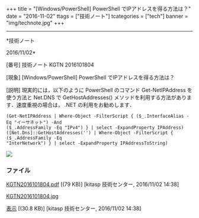 ﻿+++
title = "[Windows/PowerShell] PowerShell でIPアドレスを得る方法は？"
date = "2016-11-02"
ttags = ["技術ノート"]
tcategories = ["tech"]
banner = "img/technote.jpg"
+++

-----------------------------------------------------------------------------------------------------------------------------

*技術ノート

2016/11/02*


[番号]
技術ノート KGTN 2016101804

[現象]
[Windows/PowerShell] PowerShell でIPアドレスを得る方法は？

[説明]
現実的には，以下のように PowerShell のコマンド Get-NetIPAddress
を使う方法と Net.DNS で GetHostAddresses()
メソッドを利用する方法があります．速度重視の場合は， .NET
の利用をお勧めします．

    (Get-NetIPAddress | Where-Object -FilterScript { ($_.InterfaceAlias -Eq "イーサネット") -And
    ($_.AddressFamily -Eq "IPv4") } | select -ExpandProperty IPAddress)
    ([Net.Dns]::GetHostAddresses('') | Where-Object -FilterScript { ($_.AddressFamily -Eq
    "InterNetwork") } | select -ExpandProperty IPAddressToString)

![](http://techreport.kitasp.net/attachments/download/3152/KGTN2016101804.jpg)


### ファイル

 
 


[KGTN2016101804.pdf](http://techreport.kitasp.net/attachments/download/3151/KGTN2016101804.pdf)
 [(79 KB)] [kitasp 技術センター, 2016/11/02
14:38]

[KGTN2016101804.jpg](http://techreport.kitasp.net/attachments/download/3152/KGTN2016101804.jpg)

[表示](http://techreport.kitasp.net/attachments/3152/KGTN2016101804.jpg "表示")
 [(30.8 KB)] [kitasp 技術センター, 2016/11/02
14:38]


 


 

